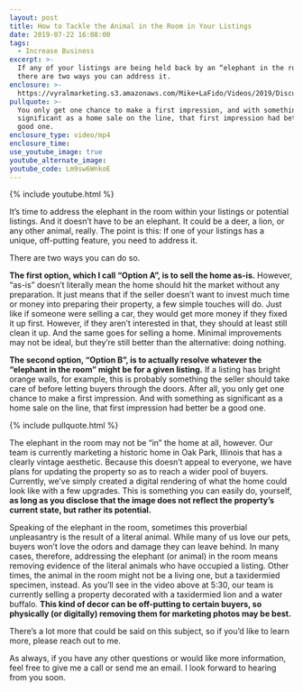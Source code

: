 ```yaml
---
layout: post
title: How to Tackle the Animal in the Room in Your Listings
date: 2019-07-22 16:08:00
tags:
  - Increase Business
excerpt: >-
  If any of your listings are being held back by an “elephant in the room,”
  there are two ways you can address it.
enclosure: >-
  https://vyralmarketing.s3.amazonaws.com/Mike+LaFido/Videos/2019/Discussing+The+Animal+In+The+Room+_+Luxury+Listing+Specialist.mp4
pullquote: >-
  You only get one chance to make a first impression, and with something as
  significant as a home sale on the line, that first impression had better be a
  good one.
enclosure_type: video/mp4
enclosure_time:
use_youtube_image: true
youtube_alternate_image:
youtube_code: Lm9sw6WnkoE
---
```


{% include youtube.html %}

It’s time to address the elephant in the room within your listings or potential listings. And it doesn’t have to be an elephant. It could be a deer, a lion, or any other animal, really. The point is this: If one of your listings has a unique, off-putting feature, you need to address it.&nbsp;

There are two ways you can do so.&nbsp;

**The first option, which I call “Option A”, is to sell the home as-is.** However, “as-is” doesn’t literally mean the home should hit the market without any preparation. It just means that if the seller doesn’t want to invest much time or money into preparing their property, a few simple touches will do. Just like if someone were selling a car, they would get more money if they fixed it up first. However, if they aren’t interested in that, they should at least still clean it up. And the same goes for selling a home. Minimal improvements may not be ideal, but they’re still better than the alternative: doing nothing.&nbsp;

**The second option, “Option B”, is to actually resolve whatever the “elephant in the room” might be for a given listing.** If a listing has bright orange walls, for example, this is probably something the seller should take care of before letting buyers through the doors. After all, you only get one chance to make a first impression. And with something as significant as a home sale on the line, that first impression had better be a good one.&nbsp;

{% include pullquote.html %}

The elephant in the room may not be “in” the home at all, however. Our team is currently marketing a historic home in Oak Park, Illinois that has a clearly vintage aesthetic. Because this doesn’t appeal to everyone, we have plans for updating the property so as to reach a wider pool of buyers. Currently, we’ve simply created a digital rendering of what the home could look like with a few upgrades. This is something you can easily do, yourself, **as long as you disclose that the image does not reflect the property’s current state, but rather its potential.**&nbsp;

Speaking of the elephant in the room, sometimes this proverbial unpleasantry is the result of a literal animal. While many of us love our pets, buyers won’t love the odors and damage they can leave behind. In many cases, therefore, addressing the elephant (or animal) in the room means removing evidence of the literal animals who have occupied a listing. Other times, the animal in the room might not be a living one, but a taxidermied specimen, instead. As you’ll see in the video above at 5:30, our team is currently selling a property decorated with a taxidermied lion and a water buffalo. **This kind of decor can be off-putting to certain buyers, so physically (or digitally) removing them for marketing photos may be best.**

There’s a lot more that could be said on this subject, so if you’d like to learn more, please reach out to me.

As always, if you have any other questions or would like more information, feel free to give me a call or send me an email. I look forward to hearing from you soon.<br>&nbsp;
